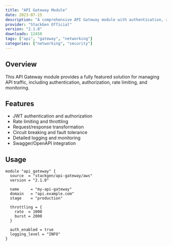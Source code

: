 ```yaml
---
title: "API Gateway Module"
date: 2023-07-15
description: "A comprehensive API Gateway module with authentication, rate limiting, and monitoring"
provider: "StackGen Official"
version: "2.1.0"
downloads: 12450
tags: ["api", "gateway", "networking"]
categories: ["networking", "security"]
---
```


## Overview

This API Gateway module provides a fully featured solution for managing API traffic, including authentication, authorization, rate limiting, and monitoring.

## Features

- JWT authentication and authorization
- Rate limiting and throttling
- Request/response transformation
- Circuit breaking and fault tolerance
- Detailed logging and monitoring
- Swagger/OpenAPI integration

## Usage

```hcl
module "api_gateway" {
  source  = "stackgen/api-gateway/aws"
  version = "2.1.0"
  
  name     = "my-api-gateway"
  domain   = "api.example.com"
  stage    = "production"
  
  throttling = {
    rate  = 1000
    burst = 2000
  }
  
  auth_enabled = true
  logging_level = "INFO"
}